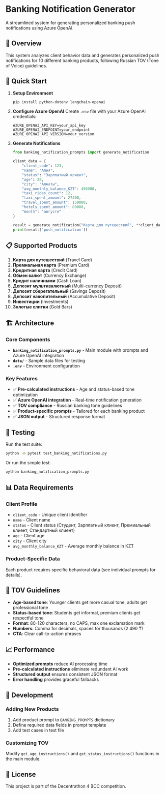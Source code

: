 # Banking Notification Generator

A streamlined system for generating personalized banking push notifications using Azure OpenAI.

## 🎯 Overview

This system analyzes client behavior data and generates personalized push notifications for 10 different banking products, following Russian TOV (Tone of Voice) guidelines.

## 🚀 Quick Start

1. **Setup Environment**

   ```bash
   pip install python-dotenv langchain-openai
   ```

2. **Configure Azure OpenAI**
   Create `.env` file with your Azure OpenAI credentials:

   ```env
   AZURE_OPENAI_API_KEY=your_api_key
   AZURE_OPENAI_ENDPOINT=your_endpoint
   AZURE_OPENAI_API_VERSION=your_version
   ```

3. **Generate Notifications**

   ```python
   from banking_notification_prompts import generate_notification

   client_data = {
       "client_code": 123,
       "name": "Алия",
       "status": "Зарплатный клиент",
       "age": 28,
       "city": "Алматы",
       "avg_monthly_balance_KZT": 450000,
       "taxi_rides_count": 12,
       "taxi_spent_amount": 27400,
       "travel_spent_amount": 150000,
       "hotels_spent_amount": 80000,
       "month": "августе"
   }

   result = generate_notification("Карта для путешествий", **client_data)
   print(result['push_notification'])
   ```

## 📋 Supported Products

1. **Карта для путешествий** (Travel Card)
2. **Премиальная карта** (Premium Card)
3. **Кредитная карта** (Credit Card)
4. **Обмен валют** (Currency Exchange)
5. **Кредит наличными** (Cash Loan)
6. **Депозит мультивалютный** (Multi-currency Deposit)
7. **Депозит сберегательный** (Savings Deposit)
8. **Депозит накопительный** (Accumulative Deposit)
9. **Инвестиции** (Investments)
10. **Золотые слитки** (Gold Bars)

## 🏗️ Architecture

### Core Components

- **`banking_notification_prompts.py`** - Main module with prompts and Azure OpenAI integration
- **`data/`** - Sample data files for testing
- **`.env`** - Environment configuration

### Key Features

- ✅ **Pre-calculated instructions** - Age and status-based tone optimization
- ✅ **Azure OpenAI integration** - Real-time notification generation
- ✅ **TOV compliance** - Russian banking tone guidelines
- ✅ **Product-specific prompts** - Tailored for each banking product
- ✅ **JSON output** - Structured response format

## 🧪 Testing

Run the test suite:

```bash
python -m pytest test_banking_notifications.py
```

Or run the simple test:

```bash
python banking_notification_prompts.py
```

## 📊 Data Requirements

### Client Profile

- `client_code` - Unique client identifier
- `name` - Client name
- `status` - Client status (Студент, Зарплатный клиент, Премиальный клиент, Стандартный клиент)
- `age` - Client age
- `city` - Client city
- `avg_monthly_balance_KZT` - Average monthly balance in KZT

### Product-Specific Data

Each product requires specific behavioral data (see individual prompts for details).

## 🎨 TOV Guidelines

- **Age-based tone**: Younger clients get more casual tone, adults get professional tone
- **Status-based tone**: Students get informal, premium clients get respectful tone
- **Format**: 80-120 characters, no CAPS, max one exclamation mark
- **Numbers**: Comma for decimals, spaces for thousands (2 490 ₸)
- **CTA**: Clear call-to-action phrases

## 📈 Performance

- **Optimized prompts** reduce AI processing time
- **Pre-calculated instructions** eliminate redundant AI work
- **Structured output** ensures consistent JSON format
- **Error handling** provides graceful fallbacks

## 🔧 Development

### Adding New Products

1. Add product prompt to `BANKING_PROMPTS` dictionary
2. Define required data fields in prompt template
3. Add test cases in test file

### Customizing TOV

Modify `get_age_instructions()` and `get_status_instructions()` functions in the main module.

## 📝 License

This project is part of the Decentrathon 4 BCC competition.

